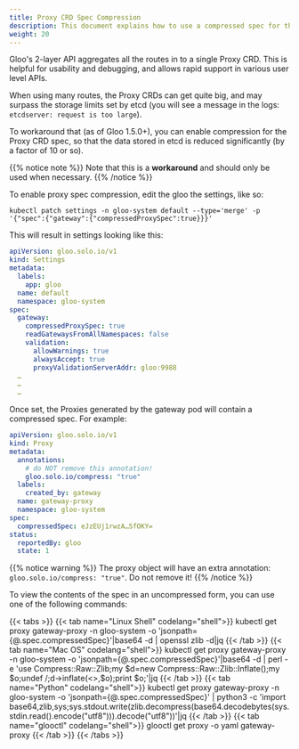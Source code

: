 ```yaml
---
title: Proxy CRD Spec Compression
description: This document explains how to use a compressed spec for the Proxy CRD.
weight: 20
---
```


Gloo's 2-layer API aggregates all the routes in to a single Proxy CRD. This is helpful for usability and debugging, and allows rapid support in various user level APIs.

When using many routes, the Proxy CRDs can get quite big, and may surpass the storage limits set by etcd (you will see a message in the logs: `etcdserver: request is too large`).

To workaround that (as of Gloo 1.5.0+), you can enable compression for the Proxy CRD spec, so that the data stored in etcd is reduced significantly (by a factor of 10 or so).


 {{% notice note %}} Note that this is a **workaround** and should only be used when necessary. {{% /notice %}}


To enable proxy spec compression, edit the gloo the settings, like so:
```
kubectl patch settings -n gloo-system default --type='merge' -p '{"spec":{"gateway":{"compressedProxySpec":true}}}'
```

This will result in settings looking like this:
```yaml
apiVersion: gloo.solo.io/v1
kind: Settings
metadata:
  labels:
    app: gloo
  name: default
  namespace: gloo-system
spec:
  gateway:
    compressedProxySpec: true
    readGatewaysFromAllNamespaces: false
    validation:
      allowWarnings: true
      alwaysAccept: true
      proxyValidationServerAddr: gloo:9988
  …
  …
  …
```

Once set, the Proxies generated by the gateway pod will contain a compressed spec. For example:

```yaml
apiVersion: gloo.solo.io/v1
kind: Proxy
metadata:
  annotations:
    # do NOT remove this annotation!
    gloo.solo.io/compress: "true"
  labels:
    created_by: gateway
  name: gateway-proxy
  namespace: gloo-system
spec:
  compressedSpec: eJzEUj1rwzA…SfOKY=
status:
  reportedBy: gloo
  state: 1
```
 {{% notice warning %}} The proxy object will have an extra annotation: `gloo.solo.io/compress: "true"`. Do not remove it! {{% /notice %}}


To view the contents of the spec in an uncompressed form, you can use one of the following commands:

{{< tabs >}}
{{< tab name="Linux Shell" codelang="shell">}}
kubectl get proxy gateway-proxy -n gloo-system -o 'jsonpath={@.spec.compressedSpec}'|base64 -d | openssl zlib -d|jq
{{< /tab >}}
{{< tab name="Mac OS" codelang="shell">}}
kubectl get proxy gateway-proxy -n gloo-system -o 'jsonpath={@.spec.compressedSpec}'|base64 -d | perl -e 'use Compress::Raw::Zlib;my $d=new Compress::Raw::Zlib::Inflate();my $o;undef $/;$d->inflate(<>,$o);print $o;'|jq
{{< /tab >}}
{{< tab name="Python" codelang="shell">}}
kubectl get proxy gateway-proxy -n gloo-system -o 'jsonpath={@.spec.compressedSpec}' | python3 -c 'import base64,zlib,sys;sys.stdout.write(zlib.decompress(base64.decodebytes(sys.stdin.read().encode("utf8"))).decode("utf8"))'|jq
{{< /tab >}}
{{< tab name="glooctl" codelang="shell">}}
glooctl get proxy -o yaml gateway-proxy
{{< /tab >}}
{{< /tabs >}}


